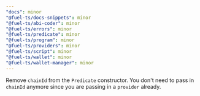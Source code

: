 ```yaml
---
"docs": minor
"@fuel-ts/docs-snippets": minor
"@fuel-ts/abi-coder": minor
"@fuel-ts/errors": minor
"@fuel-ts/predicate": minor
"@fuel-ts/program": minor
"@fuel-ts/providers": minor
"@fuel-ts/script": minor
"@fuel-ts/wallet": minor
"@fuel-ts/wallet-manager": minor
---
```


Remove `chainId` from the `Predicate` constructor. You don't need to pass in `chainId` anymore since you are passing in a `provider` already.
